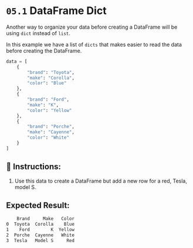# `05.1` DataFrame Dict

Another way to organize your data before creating a DataFrame will be using `dict` instead of `list`.

In this example we have a list of `dicts` that makes easier to read the data before creating the DataFrame.

```python
data = [
    { 
        "brand": "Toyota", 
        "make": "Corolla",
        "color": "Blue"
    },
    {
        "brand": "Ford", 
        "make": "K",
        "color": "Yellow"
    },
    {
        "brand": "Porche", 
        "make": "Cayenne",
        "color": "White"
    }
]
```

## 📝 Instructions:

1. Use this data to create a DataFrame but add a new row for a red, Tesla, model S.

## Expected Result:

```bash
    Brand     Make   Color
0  Toyota  Corolla    Blue
1    Ford        K  Yellow
2  Porche  Cayenne   White
3  Tesla   Model S     Red
```